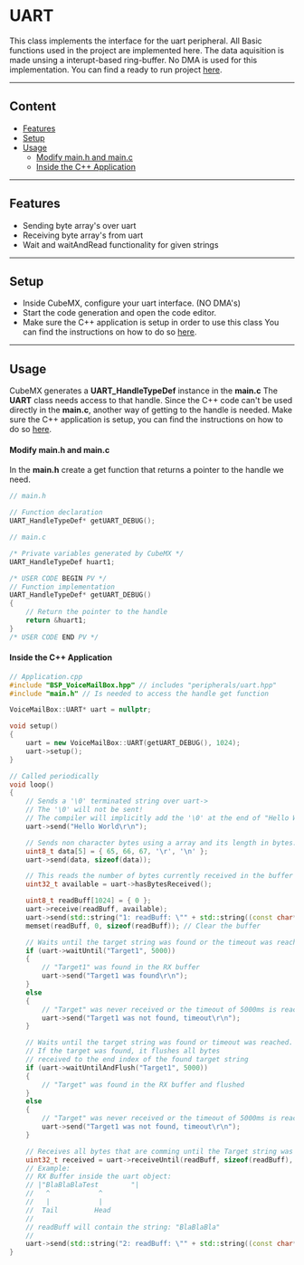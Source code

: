 # UART
This class implements the interface for the uart peripheral.
All Basic functions used in the project are implemented here.
The data aquisition is made unsing a interupt-based ring-buffer.
No DMA is used for this implementation.
You can find a ready to run project [here](../../Demos/F469/F469_MultiExample/README.md).

---
## Content
- [Features](#features)
- [Setup](#setup)
- [Usage](#usage)
    - [Modify main.h and main.c](#modify-mainh-and-mainc)
    - [Inside the C++ Application](#inside-the-c-application)

---
## Features
- Sending byte array's over uart
- Receiving byte array's from uart
- Wait and waitAndRead functionality for given strings

---
## Setup    
- Inside CubeMX, configure your uart interface. (NO DMA's)
- Start the code generation and open the code editor.
- Make sure the C++ application is setup in order to use this class
You can find the instructions on how to do so [here](CppFromC.md).

---
## Usage
CubeMX generates a **UART_HandleTypeDef** instance in the **main.c**
The **UART** class needs access to that handle. Since the C++ code can't be used directly in the **main.c**, another way of getting to the handle is needed.
Make sure the C++ application is setup, you can find the instructions on how to do so [here](CppFromC.md).

#### Modify main.h and main.c
In the **main.h** create a get function that returns a pointer to the handle we need.
``` C
// main.h

// Function declaration
UART_HandleTypeDef* getUART_DEBUG();
```

``` C
// main.c

/* Private variables generated by CubeMX */
UART_HandleTypeDef huart1;

/* USER CODE BEGIN PV */
// Function implementation
UART_HandleTypeDef* getUART_DEBUG()
{
    // Return the pointer to the handle
    return &huart1;
}
/* USER CODE END PV */
```

#### Inside the C++ Application
``` C++ 
// Application.cpp
#include "BSP_VoiceMailBox.hpp" // includes "peripherals/uart.hpp"
#include "main.h" // Is needed to access the handle get function

VoiceMailBox::UART* uart = nullptr;

void setup()
{
    uart = new VoiceMailBox::UART(getUART_DEBUG(), 1024);
    uart->setup();
}

// Called periodically
void loop()
{
    // Sends a '\0' terminated string over uart->
    // The '\0' will not be sent!
    // The compiler will implicitly add the '\0' at the end of "Hello World\r\n". 
    uart->send("Hello World\r\n");

    // Sends non character bytes using a array and its length in bytes.
    uint8_t data[5] = { 65, 66, 67, '\r', '\n' };
    uart->send(data, sizeof(data));

    // This reads the number of bytes currently received in the buffer and ready to be read
    uint32_t available = uart->hasBytesReceived();

    uint8_t readBuff[1024] = { 0 };
    uart->receive(readBuff, available);
    uart->send(std::string("1: readBuff: \"" + std::string((const char*)readBuff) + "\"\r\n").c_str());
    memset(readBuff, 0, sizeof(readBuff)); // Clear the buffer

    // Waits until the target string was found or the timeout was reached
    if (uart->waitUntil("Target1", 5000))
    {
        // "Target1" was found in the RX buffer
       	uart->send("Target1 was found\r\n");
    }
    else
    {
        // "Target" was never received or the timeout of 5000ms is reached
       	uart->send("Target1 was not found, timeout\r\n");
    }

    // Waits until the target string was found or timeout was reached. 
    // If the target was found, it flushes all bytes 
    // received to the end index of the found target string
    if (uart->waitUntilAndFlush("Target1", 5000))
    {
        // "Target" was found in the RX buffer and flushed
    }
    else
    {
        // "Target" was never received or the timeout of 5000ms is reached
       	uart->send("Target1 was not found, timeout\r\n");
    }

    // Receives all bytes that are comming until the Target string was received or the timeout was reached or the readBuff is full.
    uint32_t received = uart->receiveUntil(readBuff, sizeof(readBuff), (uint8_t*)"Target2", 7, 5000);
    // Example:
    // RX Buffer inside the uart object:
    // |"BlaBlaBlaTest        "|
    //   ^            ^
    //   |            |
    //  Tail         Head
    //
    // readBuff will contain the string: "BlaBlaBla"
    //
    uart->send(std::string("2: readBuff: \"" + std::string((const char*)readBuff) + "\"\r\n").c_str());
}
```